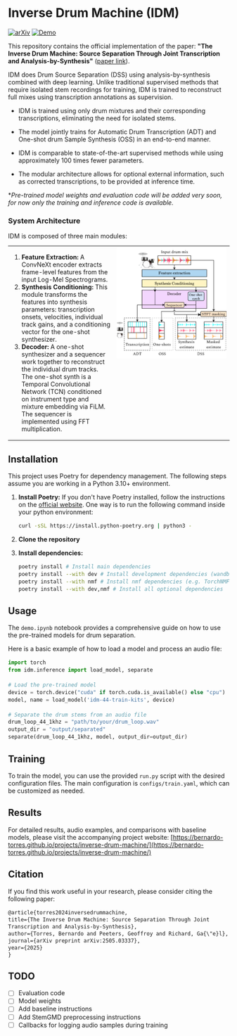 # Inverse Drum Machine (IDM)

[![arXiv](https://img.shields.io/badge/arXiv-2505.03337-b31b1b.svg)](https://arxiv.org/abs/2505.03337)
[![Demo](https://img.shields.io/badge/Project-Website-blue)](https://bernardo-torres.github.io/projects/inverse-drum-machine/)

This repository contains the official implementation of the paper: **"The Inverse Drum Machine: Source Separation Through Joint Transcription and Analysis-by-Synthesis"** ([paper link](https://arxiv.org/abs/2505.03337)).

IDM does Drum Source Separation (DSS) using analysis-by-synthesis combined with deep learning. Unlike traditional supervised methods that require isolated stem recordings for training, IDM is trained to reconstruct full mixes using transcription annotations as supervision.

- IDM is trained using only drum mixtures and their corresponding transcriptions, eliminating the need for isolated stems.

- The model jointly trains for Automatic Drum Transcription (ADT) and One-shot drum Sample Synthesis (OSS) in an end-to-end manner.

- IDM is comparable to state-of-the-art supervised methods while using approximately 100 times fewer parameters.

- The modular architecture allows for optional external information, such as corrected transcriptions, to be provided at inference time.

<!-- add a small note in italic here-->

\*_Pre-trained model weights and evaluation code will be added very soon, for now only the training and inference code is available._

### System Architecture

IDM is composed of three main modules:

<table border="0" cellspacing="0" cellpadding="10">
<tr>
<td valign="top">
<ol>
<li><strong>Feature Extraction:</strong> A ConvNeXt encoder extracts frame-level features from the input Log-Mel Spectrograms.</li>
<li><strong>Synthesis Conditioning:</strong> This module transforms the features into synthesis parameters: transcription onsets, velocities, individual track gains, and a conditioning vector for the one-shot synthesizer.</li>
<li><strong>Decoder:</strong> A one-shot synthesizer and a sequencer work together to reconstruct the individual drum tracks. The one-shot synth is a Temporal Convolutional Network (TCN) conditioned on instrument type and mixture embedding via FiLM. The sequencer is implemented using FFT multiplication.</li>
</ol>
</td>
<td valign="top" width="250">
<img src="demo/overview.png" alt="IDM Architecture" width="250"/>
</td>
</tr>
</table>

## Installation

This project uses Poetry for dependency management. The following steps assume you are working in a Python 3.10+ environment.

1.  **Install Poetry:** If you don't have Poetry installed, follow the instructions on the [official website](https://python-poetry.org/docs/). One way is to run the following command inside your python environment:

    ```bash
    curl -sSL https://install.python-poetry.org | python3 -
    ```

2.  **Clone the repository**

3.  **Install dependencies:**
    ```bash
    poetry install # Install main dependencies
    poetry install --with dev # Install development dependencies (wandb, jupyter, etc.)
    poetry install --with nmf # Install nmf dependencies (e.g. TorchNMF)
    poetry install --with dev,nmf # Install all optional dependencies
    ```

## Usage

The `demo.ipynb` notebook provides a comprehensive guide on how to use the pre-trained models for drum separation.

Here is a basic example of how to load a model and process an audio file:

```python
import torch
from idm.inference import load_model, separate

# Load the pre-trained model
device = torch.device("cuda" if torch.cuda.is_available() else "cpu")
model, name = load_model('idm-44-train-kits', device)

# Separate the drum stems from an audio file
drum_loop_44_1khz = "path/to/your/drum_loop.wav"
output_dir = "output/separated"
separate(drum_loop_44_1khz, model, output_dir=output_dir)
```

## Training

To train the model, you can use the provided `run.py` script with the desired configuration files. The main configuration is `configs/train.yaml`, which can be customized as needed.

## Results

For detailed results, audio examples, and comparisons with baseline models, please visit the accompanying project website: [https://bernardo-torres.github.io/projects/inverse-drum-machine/](https://bernardo-torres.github.io/projects/inverse-drum-machine/)

## Citation

If you find this work useful in your research, please consider citing the following paper:

```
@article{torres2024inversedrummachine,
title={The Inverse Drum Machine: Source Separation Through Joint Transcription and Analysis-by-Synthesis},
author={Torres, Bernardo and Peeters, Geoffroy and Richard, Ga{\"e}l},
journal={arXiv preprint arXiv:2505.03337},
year={2025}
}
```

## TODO

- [ ] Evaluation code
- [ ] Model weights
- [ ] Add baseline instructions
- [ ] Add StemGMD preprocessing instructions
- [ ] Callbacks for logging audio samples during training

<!-- - Baselines:

Larsnet: put pretrained models in folder larsnet/pretrained_models. exampel path project_root/larsnet/pretrained_models/hihat/pretrained_hihat_unet.pth
or change the path in configs/baselines/larsnet/config.yaml (under inference_models) -->
